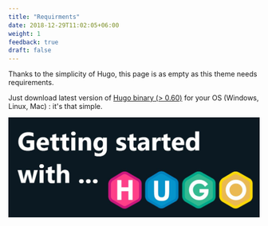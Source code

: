 ```yaml
---
title: "Requirments"
date: 2018-12-29T11:02:05+06:00
weight: 1
feedback: true
draft: false
---
```



Thanks to the simplicity of Hugo, this page is as empty as this theme needs requirements.

Just download latest version of [Hugo binary (> 0.60)](https://gohugo.io/getting-started/installing/) for your OS (Windows, Linux, Mac) : it's that simple.

![image example](hugo.jpg "image")